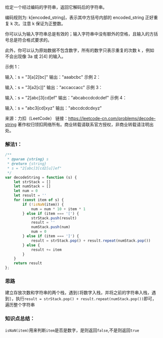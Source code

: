 给定一个经过编码的字符串，返回它解码后的字符串。

编码规则为: k[encoded_string]，表示其中方括号内部的 encoded_string 正好重复 k 次。注意 k 保证为正整数。

你可以认为输入字符串总是有效的；输入字符串中没有额外的空格，且输入的方括号总是符合格式要求的。

此外，你可以认为原始数据不包含数字，所有的数字只表示重复的次数 k ，例如不会出现像 3a 或 2[4] 的输入。

 

示例 1：

输入：s = "3[a]2[bc]"
输出："aaabcbc"
示例 2：

输入：s = "3[a2[c]]"
输出："accaccacc"
示例 3：

输入：s = "2[abc]3[cd]ef"
输出："abcabccdcdcdef"
示例 4：

输入：s = "abc3[cd]xyz"
输出："abccdcdcdxyz"

来源：力扣（LeetCode）
链接：https://leetcode-cn.com/problems/decode-string
著作权归领扣网络所有。商业转载请联系官方授权，非商业转载请注明出处。

### 解法1：

```js
/**
 * @param {string} s
 * @return {string}
 * s = "2[abc]3[cd2[u]]ef"
 */
var decodeString = function (s) {
    let strStack = []
    let numStack = []
    let num = 0
    let result = ''
    for (const item of s) {
        if (!isNaN(item)) {
            num = num * 10 + item * 1
        } else if (item === '[') {
            strStack.push(result)
            result = ''
            numStack.push(num)
            num = 0
        } else if (item === ']') {
            result = strStack.pop() + result.repeat(numStack.pop())
        } else {
            result += item
        }
    }
    return result
};
```

### 思路

建立存放次数和字符串的两个栈，遇到`[`将数字入栈，并将之前的字符串入栈，遇到`]`，执行`result = strStack.pop() + result.repeat(numStack.pop())`即可，遍历整个字符串

### 知识点总结：

`isNaN(item)`用来判断`item`是否是数字，是则返回`false`,不是则返回`true`